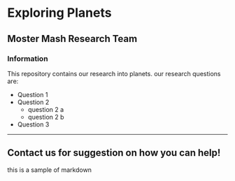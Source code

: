 # Exploring Planets 

## Moster Mash Research Team

### Information

This repository contains our research into planets. our research questions are:
* Question 1
* Question 2 
   - question 2 a
   - question 2 b 
* Question 3 

---
Contact us for suggestion on how you can help!
---

this is a sample of markdown 
